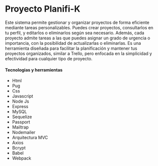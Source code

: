 # Proyecto Planifi-K

Este sistema permite gestionar y organizar proyectos de forma eficiente mediante tareas personalizables. Puedes crear proyectos, consultarlos en tu perfil, y editarlos o eliminarlos según sea necesario. Además, cada proyecto admite tareas a las que puedes asignar un grado de urgencia o importancia, con la posibilidad de actualizarlas o eliminarlas. Es una herramienta diseñada para facilitar la planificación y mantener tus proyectos organizados, similar a Trello, pero enfocada en la simplicidad y efectividad para cualquier tipo de proyecto.

#### Tecnologias y herramientas

- Html
- Pug
- Css
- Javascript
- Node Js
- Express
- MySQL
- Sequelize
- Passport
- Mailtrap
- Nodemailer
- Arquitectura MVC
- Axios
- Bcrypt
- Babel
- Webpack
